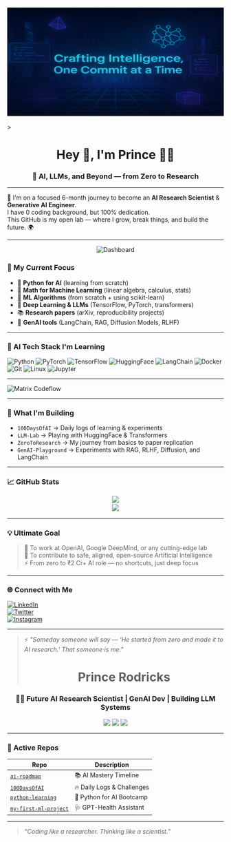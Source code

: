 <p align="center">
  <img src="https://github.com/Princerodricks/Princerodricks/blob/main/profile_repo_banner.png" alt="AI Banner" style="max-width: 100%;">
</p>
> <h1 align="center">Hey 👋, I'm Prince 👨‍🚀</h1>
<h3 align="center">🚀 AI, LLMs, and Beyond — from Zero to Research</h3>

---

🧠 I'm on a focused 6-month journey to become an **AI Research Scientist** & **Generative AI Engineer**.  
I have 0 coding background, but 100% dedication.  
This GitHub is my open lab — where I grow, break things, and build the future. 🌍

---
<!-- 📊 GitHub Dashboard -->
<p align="center">
<img src="https://github.com/Princerodricks/Princerodricks/blob/main/assets/dashboard.png" alt="Dashboard" />
</p>

### 🔭 My Current Focus

- 📘 **Python for AI** (learning from scratch)
- 🧮 **Math for Machine Learning** (linear algebra, calculus, stats)
- 🤖 **ML Algorithms** (from scratch + using scikit-learn)
- 🧠 **Deep Learning & LLMs** (TensorFlow, PyTorch, transformers)
- 📚 **Research papers** (arXiv, reproducibility projects)
- 🧪 **GenAI tools** (LangChain, RAG, Diffusion Models, RLHF)

---

### 🚀 AI Tech Stack I'm Learning

![Python](https://img.shields.io/badge/-Python-000?&logo=python)
![PyTorch](https://img.shields.io/badge/-PyTorch-000?&logo=pytorch)
![TensorFlow](https://img.shields.io/badge/-TensorFlow-000?&logo=tensorflow)
![HuggingFace](https://img.shields.io/badge/-HuggingFace-000?&logo=huggingface)
![LangChain](https://img.shields.io/badge/-LangChain-000?&logo=data:image/svg+xml;base64,...)
![Docker](https://img.shields.io/badge/-Docker-000?&logo=docker)
![Git](https://img.shields.io/badge/-Git-000?&logo=git)
![Linux](https://img.shields.io/badge/-Linux-000?&logo=linux)
![Jupyter](https://img.shields.io/badge/-Jupyter-000?&logo=jupyter)

---

<!-- 🧬 Matrix Codeflow at bottom -->
<img src="https://github.com/Princerodricks/Princerodricks/blob/main/assets/matrixflow.png" alt="Matrix Codeflow" />

---

### 🧪 What I'm Building

- `100DaysOfAI` → Daily logs of learning & experiments
- `LLM-Lab` → Playing with HuggingFace & Transformers
- `ZeroToResearch` → My journey from basics to paper replication
- `GenAI-Playground` → Experiments with RAG, RLHF, Diffusion, and LangChain

---

### 📈 GitHub Stats
<p align="center">
  <img src="https://github-readme-stats.vercel.app/api?username=Princerodricks&show_icons=true&theme=tokyonight" />
  <br />
  <img src="https://github-readme-streak-stats.herokuapp.com/?user=Princerodricks&theme=tokyonight" />
</p>

---

### 💡 Ultimate Goal

> 📍 To work at OpenAI, Google DeepMind, or any cutting-edge lab  
> 🧠 To contribute to safe, aligned, open-source Artificial Intelligence  
> ⚡ From zero to ₹2 Cr+ AI role — no shortcuts, just deep focus

---

### 🌐 Connect with Me

[![LinkedIn](https://img.shields.io/badge/-LinkedIn-blue?style=flat-square&logo=linkedin&logoColor=white)](https://linkedin.com/)  
[![Twitter](https://img.shields.io/badge/-Twitter-1DA1F2?style=flat-square&logo=twitter&logoColor=white)](https://twitter.com/)  
[![Instagram](https://img.shields.io/badge/-Instagram-E4405F?style=flat-square&logo=instagram&logoColor=white)](https://instagram.com/)

---

> ⚡ *"Someday someone will say — 'He started from zero and made it to AI research.' That someone is me."*
> <h1 align="center">Prince Rodricks</h1>
<h3 align="center">👨‍🔬 Future AI Research Scientist | GenAI Dev | Building LLM Systems</h3>

<p align="center">
  <img src="https://img.shields.io/badge/Focus-AI%2FML%2FGenAI-neon?style=for-the-badge&logo=openai&logoColor=white" />
  <img src="https://img.shields.io/badge/Language-Python-lightblue?style=for-the-badge&logo=python&logoColor=white" />
  <img src="https://img.shields.io/badge/Currently-Building%20SmartHealth-purple?style=for-the-badge&logo=github" />
</p>

---

### 🚀 Active Repos

| Repo | Description |
|------|-------------|
| [`ai-roadmap`](https://github.com/Princerodricks/ai-roadmap) | 📚 AI Mastery Timeline |
| [`100DaysOfAI`](https://github.com/Princerodricks/100DaysOfAI) | 🔥 Daily Logs & Challenges |
| [`python-learning`](https://github.com/Princerodricks/python-learning) | 🧠 Python for AI Bootcamp |
| [`my-first-ml-project`](https://github.com/Princerodricks/my-first-ml-project) | 🩺 GPT-Health Assistant |

---

> _“Coding like a researcher. Thinking like a scientist.”_


